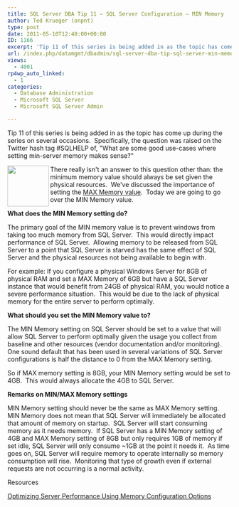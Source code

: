 ```yaml
---
title: SQL Server DBA Tip 11 – SQL Server Configuration – MIN Memory
author: Ted Krueger (onpnt)
type: post
date: 2011-05-10T12:40:00+00:00
ID: 1166
excerpt: 'Tip 11 of this series is being added in as the topic has come up during the series on several occasions.  Specifically, the question was raised on the Twitter hash tag #SQLHELP of, "What are some good use-cases where setting min-server memory makes sens&hellip;'
url: /index.php/datamgmt/dbadmin/sql-server-dba-tip-sql-server-min-memory/
views:
  - 4001
rp4wp_auto_linked:
  - 1
categories:
  - Database Administration
  - Microsoft SQL Server
  - Microsoft SQL Server Admin

---
```

Tip 11 of this series is being added in as the topic has come up during the series on several occasions.  Specifically, the question was raised on the Twitter hash tag #SQLHELP of, "What are some good use-cases where setting min-server memory makes sense?"

<div class="image_block">
  <a href="/wp-content/uploads/blogs/DataMgmt/-55.png?mtime=1304943624"><img alt="" src="/wp-content/uploads/blogs/DataMgmt/-55.png?mtime=1304943624" width="93" height="92" align="left" /></a>
</div>

There really isn't an answer to this question other than: the minimum memory value should always be set given the physical resources.  We've discussed the importance of setting the [MAX Memory value][1].  Today we are going to go over the MIN Memory value. 

**What does the MIN Memory setting do?**

The primary goal of the MIN memory value is to prevent windows from taking too much memory from SQL Server.  This would directly impact performance of SQL Server.  Allowing memory to be released from SQL Server to a point that SQL Server is starved has the same effect of SQL Server and the physical resources not being available to begin with.

For example: If you configure a physical Windows Server for 8GB of physical RAM and set a MAX Memory of 6GB but have a SQL Server instance that would benefit from 24GB of physical RAM, you would notice a severe performance situation.  This would be due to the lack of physical memory for the entire server to perform optimally.

**What should you set the MIN Memory value to?**

The MIN Memory setting on SQL Server should be set to a value that will allow SQL Server to perform optimally given the usage you collect from baseline and other resources (vendor documentation and/or monitoring).  One sound default that has been used in several variations of SQL Server configurations is half the distance to 0 from the MAX Memory setting.

So if MAX memory setting is 8GB, your MIN Memory setting would be set to 4GB.  This would always allocate the 4GB to SQL Server.

**Remarks on MIN/MAX Memory settings**

MIN Memory setting should never be the same as MAX Memory setting.  MIN Memory does not mean that SQL Server will immediately be allocated that amount of memory on startup.  SQL Server will start consuming memory as it needs memory.  If SQL Server has a MIN Memory setting of 4GB and MAX Memory setting of 8GB but only requires 1GB of memory if set idle, SQL Server will only consume ~1GB at the point it needs it.  As time goes on, SQL Server will require memory to operate internally so memory consumption will rise.  Monitoring that type of growth even if external requests are not occurring is a normal activity. 

Resources

[Optimizing Server Performance Using Memory Configuration Options][2]

 [1]: /index.php/DataMgmt/DBAdmin/sql-server-dba-tip-1
 [2]: http://msdn.microsoft.com/en-us/library/ms177455.aspx